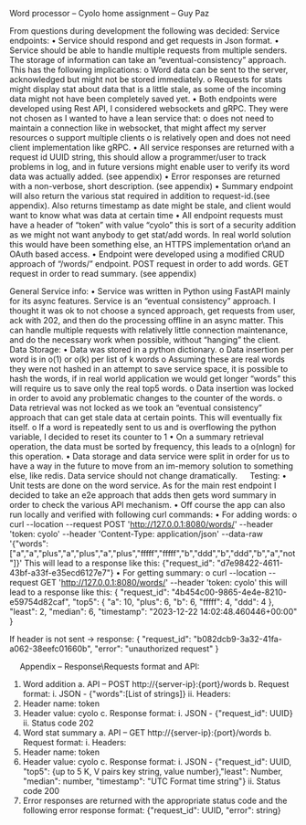 Word processor – Cyolo home assignment – Guy Paz

From questions during development the following was decided:
Service endpoints:
•	Service should respond and get requests in Json format.
•	Service should be able to handle multiple requests from multiple senders. The storage of information can take an “eventual-consistency” approach. This has the following implications:
o	Word data can be sent to the server, acknowledged but might not be stored immediately.
o	Requests for stats might display stat about data that is a little stale, as some of the incoming data might not have been completely saved yet.
•	Both endpoints were developed using Rest API, I considered websockets and gRPC. They were not chosen as I wanted to have a lean service that:
o	does not need to maintain a connection like in websocket, that might affect my server resources
o	support multiple clients
o	is relatively open and does not need client implementation like gRPC.
•	All service responses are returned with a request id UUID string, this should allow a programmer/user to track problems in log, and in future versions might enable user to verify its word data was actually added. (see appendix)
•	Error responses are returned with a non-verbose, short description. (see appendix)
•	Summary endpoint will also return the various stat required in addition to request-id.(see appendix). Also returns timestamp as date might be stale, and client would want to know what was data at certain time
•	All endpoint requests must have a header of “token” with value “cyolo” this is sort of a security addition as we might not want anybody to get stat/add words. In real world solution this would have been something else, an HTTPS implementation or\and an OAuth based access.
•	Endpoint were developed using a modified CRUD approach of “/words/” endpoint. POST request in order to add words. GET request in order to read summary. (see appendix)
 
General Service info:
•	Service was written in Python using FastAPI mainly for its async features. Service is an “eventual consistency” approach. I thought it was ok to not choose a synced approach, get requests from user, ack with 202, and then do the processing offline in an async matter. This can handle multiple requests with relatively little connection maintenance, and do the necessary work when possible, without “hanging” the client.
Data Storage:
•	Data was stored in a python dictionary.
o	Data insertion per word is in o(1) or o(k) per list of k words
o	Assuming these are real words they were not hashed in an attempt to save service space, it is possible to hash the words, if in real world application we would get longer “words” this will require us to save only the real top5 words.
o	Data insertion was locked in order to avoid any problematic changes to the counter of the words.
o	Data retrieval was not locked as we took an “eventual consistency” approach that can get stale data at certain points. This will eventually fix itself.
o	If a word is repeatedly sent to us and is overflowing the python variable, I decided to reset its counter to 1
•	On a summary retrieval operation, the data must be sorted by frequency, this leads to a o(nlogn) for this operation.
•	Data storage and data service were split in order for us to have a way in the future to move from an im-memory solution to something else, like redis. Data service should not change dramatically. 
 
Testing:
•	Unit tests are done on the word service. As for the main rest endpoint I decided to take an e2e approach that adds then gets word summary in order to check the various API mechanism.
•	Off course the app can also run locally and verified with following curl commands:
•	For adding words:
o	curl --location --request POST 'http://127.0.0.1:8080/words/' 
--header 'token: cyolo' 
--header 'Content-Type: application/json' 
--data-raw '{"words":["a","a","plus","a","plus","a","plus","fffff","fffff","b","ddd","b","ddd","b","a","not"]}'
This will lead to a response like this:  {"request_id": "d7e98422-4611-43bf-a33f-e35ecd6127e7"}
•	For getting summary:
o	curl --location --request GET 'http://127.0.0.1:8080/words/'  --header 'token: cyolo'
this will lead to a response like this: {
    "request_id": "4b454c00-9865-4e4e-8210-e59754d82caf",
    "top5": {
        "a": 10,
        "plus": 6,
        "b": 6,
        "fffff": 4,
        "ddd": 4
    },
    "least": 2,
    "median": 6,
    "timestamp": "2023-12-22 14:02:48.460446+00:00"
}

If header is not sent -> response: {
    "request_id": "b082dcb9-3a32-41fa-a062-38eefc01660b",
    "error": "unauthorized request"
}

 
Appendix – Response\Requests format and API:
1.	Word addition 
a.	API –  POST http://{server-ip}:{port}/words
b.	Request format:
i.	JSON - {"words":[List of strings]}
ii.	Headers:
1.	Header name: token
2.	Header value: cyolo
c.	Response format:
i.	JSON -  {"request_id": UUID}
ii.	Status code 202
2.	Word stat summary 
a.	API – GET http://{server-ip}:{port}/words
b.	Request format:
i.	Headers:
1.	Header name: token
2.	Header value: cyolo
c.	Response format:
i.	JSON -  {"request_id": UUID, "top5": {up to 5 K, V pairs key string, value number},"least": Number, "median": number, "timestamp": "UTC Format time string"}
ii.	Status code 200
3.	Error responses are returned with the appropriate status code and the following error response format: {"request_id": UUID, "error": string}




